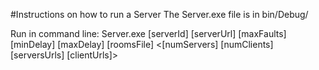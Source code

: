 ﻿#Instructions on how to run a Server
The Server.exe file is in bin/Debug/

Run in command line:
Server.exe [serverId] [serverUrl] [maxFaults] [minDelay] [maxDelay] [roomsFile] <[numServers] [numClients] [serversUrls] [clientUrls]>